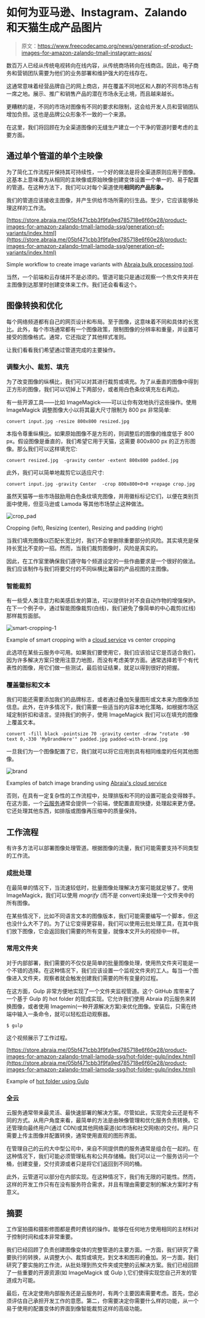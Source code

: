 # 如何为亚马逊、Instagram、Zalando 和天猫生成产品图片

> 原文：<https://www.freecodecamp.org/news/generation-of-product-images-for-amazon-zalando-tmall-instagram-asos/>

数百万人已经从传统电视转向在线内容，从传统商场转向在线商店。因此，电子商务和营销团队需要为他们的业务部署和维护强大的在线存在。

这通常意味着经营品牌自己的网上商店，并在覆盖不同地区和人群的不同市场占有一席之地。展示、推广和销售产品的潜在市场永无止境，而且越来越长。

更糟糕的是，不同的市场对图像有不同的要求和限制，这会给开发人员和营销团队增加负担。这也是品牌公众形象不一致的一个来源。

在这里，我们将回顾在为全渠道图像的无缝生产建立一个干净的管道时要考虑的主要方面。

## 通过单个管道的单个主映像

为了简化工作流程并保持其可持续性，一个好的做法是将全渠道原则应用于图像。这基本上意味着为从相同的主映像或原始映像创建变体设置一个单一的、易于配置的管道。在这种方法下，我们可以对每个渠道使用**相同的产品形象。**

我们的管道应该接收主图像，并产生供给市场所需的衍生品。至少，它应该能够处理这样的工作流。

[https://store.abraia.me/05bf471cbb3f9fa9ed785718e6f60e28/product-images-for-amazon-zalando-tmall-lamoda-ssg/generation-of-variants/index.html](https://store.abraia.me/05bf471cbb3f9fa9ed785718e6f60e28/product-images-for-amazon-zalando-tmall-lamoda-ssg/generation-of-variants/index.html)

Simple workflow to create image variants with [Abraia bulk processing tool](https://abraia.me/workflows/).

当然，一个前端和云存储并不是必须的。管道可能只是通过观察一个热文件夹并在主图像到达那里时创建变体来工作。我们还会看看这个。

## 图像转换和优化

每个网络频道都有自己的网页设计和布局。至于图像，这意味着不同和具体的长宽比。此外，每个市场通常都有一个图像政策，限制图像的分辨率和重量，并设置可接受的图像格式。通常，它还指定了其他样式准则。

让我们看看我们希望通过管道完成的主要操作。

### 调整大小、裁剪、填充

为了改变图像的纵横比，我们可以对其进行裁剪或填充。为了从垂直的图像中得到正方形的图像，我们可以切掉上下两部分，或者用白色条纹填充左右两边。

有一些开源工具——比如 ImageMagick——可以让你有效地执行这些操作。使用 ImageMagick 调整图像大小以将其最大尺寸限制为 800 px 非常简单:

```
convert input.jpg -resize 800x800 resized.jpg 
```

本指令尊重纵横比。如果原始图像不是方形的，则调整后的图像的维度低于 800 px。假设图像是垂直的，我们希望它用于天猫，这需要 800x800 px 的正方形图像。那么我们可以这样填充它:

```
convert resized.jpg  -gravity center -extent 800x800 padded.jpg
```

此外，我们可以简单地裁剪它以适应尺寸:

```
convert input.jpg -gravity Center  -crop 800x800+0+0 +repage crop.jpg
```

虽然天猫等一些市场鼓励用白色条纹填充图像，并用徽标标记它们，以便在类别页面中使用，但亚马逊或 Lamoda 等其他市场禁止这种做法。

![crop_pad](img/e00dc500ccf54ce30334b29bd9f1cd1f.png)

Cropping (left), Resizing (center), Resizing and padding (right)

当我们填充图像以匹配长宽比时，我们不会冒删除重要部分的风险。其实填充是保持长宽比不变的一招。然而，当我们裁剪图像时，风险是真实的。

因此，在工作室里确保我们遵守每个频道设定的一些作曲要求是一个很好的做法。我们应该制作与我们将要交付的不同纵横比兼容的产品视图的主图像。

### 智能裁剪

有一些受人类注意力和美感启发的算法，可以提供针对不良自动作物的增强保护。在下一个例子中，通过智能图像裁剪(白线)，我们避免了像简单的中心裁剪(红线)那样裁剪面部。

![smart-cropping-1](img/026908f69b0a79892d5afae50d83d302.png)

Example of smart cropping with a [cloud service](https://abraia.me/workflows/) vs center cropping

此选项在某些云服务中可用。如果我们要使用它，我们应该验证它是否适合我们，因为许多解决方案只使用注意力地图，而没有考虑美学方面。通常选择若干个有代表性的图像，用它们做一些测试，最后验证结果，就足以得到很好的把握。

### 覆盖徽标和文本

我们可能还需要添加我们的品牌标志，或者通过叠加矢量图形或文本来为图像添加信息。此外，在许多情况下，我们需要一些适当的内容本地化策略，如根据市场区域定制折扣和语言。坚持我们的例子，使用 ImageMagick 我们可以在填充的图像上覆盖文本。

```
convert -fill black -pointsize 70 -gravity center -draw "rotate -90 text 0,-330 'MyBrandHere'" padded.jpg padded-with-brand.jpg
```

一旦我们为一个图像配置了它，我们就可以将它应用到具有相同维度的任何其他图像。

![brand](img/9b1ce0662fadcc3b3e7aebe3e61c028f.png)

Examples of batch image branding using [Abraia's cloud service](https://abraia.me/workflows/)

否则，在具有一定复杂性的工作流程中，处理排版和不同的设置可能会变得棘手。在这方面，一个[云服务](https://abraia.me/workflows/)通常会提供一个前端，使配置直观快捷，处理起来更方便。它还处理其他东西，如排版或图像再压缩中的质量保持。

## 工作流程

有许多方法可以部署图像处理管道。根据图像的流量，我们可能需要支持不同类型的工作流。

### 成批处理

在最简单的情况下，当流速较低时，批量图像处理解决方案可能就足够了。使用 ImageMagick，我们可以使用 *mogrify* (而不是 convert)来处理一个文件夹中的所有图像。

在某些情况下，比如不同语言文本的图像版本，我们可能需要编写一个脚本，但这也没什么大不了的。为了让它变得更容易，我们可以使用云批处理工具，在其中我们放下图像，它会返回我们需要的所有变量，就像本文开头的视频中一样。

### 常用文件夹

对于内部部署，我们需要的不仅仅是简单的批量图像处理，使用热文件夹可能是一个不错的选择。在这种情况下，我们应该设置一个监视文件夹的工人。每当一个图像进入文件夹，观察者就会触发创建我们需要的所有变量的过程。

在这方面，Gulp 非常方便地实现了一个文件夹监视管道。这个 GitHub 库带来了一个基于 Gulp 的 hot folder 的现成实现。它允许我们使用 Abraia 的云服务来转换图像，或者使用 Imagemin(一种开源解决方案)来优化图像。安装后，只需在终端中输入一条命令，就可以轻松启动观察器。

```
$ gulp
```

这个视频展示了工作过程。

[https://store.abraia.me/05bf471cbb3f9fa9ed785718e6f60e28/product-images-for-amazon-zalando-tmall-lamoda-ssg/hot-folder-gulp/index.html](https://store.abraia.me/05bf471cbb3f9fa9ed785718e6f60e28/product-images-for-amazon-zalando-tmall-lamoda-ssg/hot-folder-gulp/index.html)

Example of [hot folder using Gulp](https://github.com/abraia/workflows)

### 全云

云服务通常带来最灵活、最快速部署的解决方案。尽管如此，实现完全云还是有不同的方式。从用户角度来看，最简单的方法是由映像管理和优化服务负责转换。它还管理向最终用户(通过 CDN)或其他网络渠道(如市场和社交网络)的交付。用户只需要上传主图像并配置转换，通常使用直观的图形界面。

在管理自己的云的大中型公司中，来自不同提供商的服务通常是组合在一起的。在这种情况下，我们可能必须管理私有和公共存储桶。我们可以让一个服务访问一个桶，创建变量，交付资源或者只是将它们返回到不同的桶。

此外，云管道可以部分在内部实现。在这种情况下，我们有无限的可能性。然而，这样的开发工作只有在没有服务符合需求，并且有理由需要定制的解决方案时才有意义。

## 摘要

工作室拍摄和摄影修图都是费时费钱的操作。能够在任何地方使用相同的主材料对于控制时间和成本非常重要。

我们已经回顾了负责创建图像变体的完整管道的主要方面。一方面，我们研究了需要执行的转换，从调整大小、裁剪或填充，到文本和图形的叠加。另一方面，我们研究了要实施的工作流，从批处理到热文件夹或完整的云解决方案。我们已经回顾了一些重要的开源资源(如 ImageMagick 或 Gulp ),它们使得实现您自己开发的管道成为可能。

最后，在决定使用内部服务还是云服务时，有两个主要因素需要考虑。首先，您必须评估自己承担开发工作的意愿。第二，你需要决定你需要什么样的功能，从一个易于使用的配置变体的界面到像智能裁剪这样的高级功能。